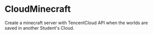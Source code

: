 # CloudMinecraft
Create a minecraft server with TencentCloud API when the worlds are saved in another Student's Cloud.
